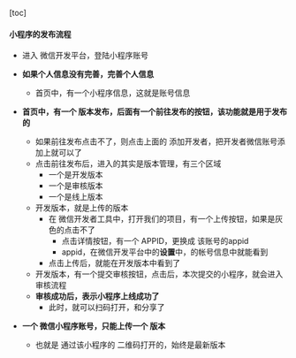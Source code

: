 <script src='/笔记/see/index.js'></script>
[toc]


#### 小程序的发布流程

- 进入 微信开发平台，登陆小程序账号


- **如果个人信息没有完善，完善个人信息**
  - 首页中，有一个小程序信息，这就是账号信息

- **首页中，有一个 版本发布，后面有一个前往发布的按钮，该功能就是用于发布的**
  - 如果前往发布点击不了，则点击上面的 添加开发者，把开发者微信账号添加上就可以了
  - 点击前往发布后，进入的其实是版本管理，有三个区域
    - 一个是开发版本
    - 一个是审核版本
    - 一个是线上版本
  - 开发版本，就是上传的版本
    - 在 微信开发者工具中，打开我们的项目，有一个上传按钮，如果是灰色的点击不了
      - 点击详情按钮，有一个 APPID，更换成 该账号的appid
      - appid，在微信开发平台中的**设置**中，的帐号信息中就能看到
    - 点击上传后，就能在开发版本中看到了
  - 开发版本，有一个提交审核按钮，点击后，本次提交的小程序，就会进入审核流程
  - **审核成功后，表示小程序上线成功了**
    - 此时，就可以扫码打开，和分享了


- **一个 微信小程序账号，只能上传一个 版本**
  - 也就是 通过该小程序的 二维码打开的，始终是最新版本 

